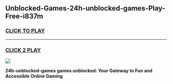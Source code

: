 
## Unblocked-Games-24h-unblocked-games-Play-Free-i837m
<h3>
<a href="https://premium76.site?title=24h-unblocked-games&ref=18A1">CLICK TO PLAY</a></h3>
<hr>

<h3>
<a href="https://premium76.site?title=24h-unblocked-games&ref=18A1">CLICK 2 PLAY</a>
  
</h3>

<a href="https://premium76.site?title=24h-unblocked-games&ref=18A1"><img src="https://clearcache.store/games.png"></a>


**24h-unblocked-games games unblocked: Your Gateway to Fun and Accessible Online Gaming**
